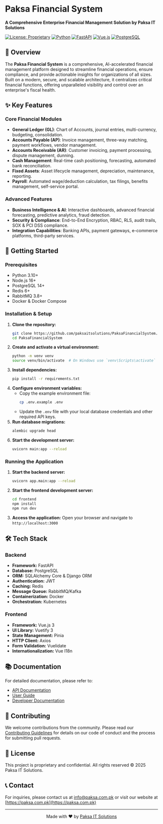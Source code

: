 # Paksa Financial System

**A Comprehensive Enterprise Financial Management Solution by Paksa IT Solutions**

[![License: Proprietary](https://img.shields.io/badge/License-Proprietary-blue.svg)](https://paksa.com.pk)
[![Python](https://img.shields.io/badge/Python-3.9%2B-blue)](https://python.org)
[![FastAPI](https://img.shields.io/badge/FastAPI-0.104.1-009688?logo=fastapi)](https://fastapi.tiangolo.com)
[![Vue.js](https://img.shields.io/badge/Vue.js-3.x-4FC08D?logo=vuedotjs)](https://vuejs.org/)
[![PostgreSQL](https://img.shields.io/badge/PostgreSQL-16+-4169E1?logo=postgresql)](https://www.postgresql.org/)

## 🌟 Overview

The **Paksa Financial System** is a comprehensive, AI-accelerated financial management platform designed to streamline financial operations, ensure compliance, and provide actionable insights for organizations of all sizes. Built on a modern, secure, and scalable architecture, it centralizes critical financial functions, offering unparalleled visibility and control over an enterprise's fiscal health.

## ✨ Key Features

### Core Financial Modules
- **General Ledger (GL)**: Chart of Accounts, journal entries, multi-currency, budgeting, consolidation.
- **Accounts Payable (AP)**: Invoice management, three-way matching, payment workflows, vendor management.
- **Accounts Receivable (AR)**: Customer invoicing, payment processing, dispute management, dunning.
- **Cash Management**: Real-time cash positioning, forecasting, automated bank reconciliation.
- **Fixed Assets**: Asset lifecycle management, depreciation, maintenance, reporting.
- **Payroll**: Automated wage/deduction calculation, tax filings, benefits management, self-service portal.

### Advanced Features
- **Business Intelligence & AI**: Interactive dashboards, advanced financial forecasting, predictive analytics, fraud detection.
- **Security & Compliance**: End-to-End Encryption, RBAC, RLS, audit trails, SOX & PCI DSS compliance.
- **Integration Capabilities**: Banking APIs, payment gateways, e-commerce platforms, third-party services.

## 🚀 Getting Started

### Prerequisites
- Python 3.10+
- Node.js 16+
- PostgreSQL 14+
- Redis 6+
- RabbitMQ 3.8+
- Docker & Docker Compose

### Installation & Setup
1. **Clone the repository:**
   ```sh
   git clone https://github.com/paksaitsolutions/PaksaFinancialSystem.git
   cd PaksaFinancialSystem
   ```
2. **Create and activate a virtual environment:**
   ```sh
   python -m venv venv
   source venv/bin/activate  # On Windows use `venv\Scripts\activate`
   ```
3. **Install dependencies:**
   ```sh
   pip install -r requirements.txt
   ```
4. **Configure environment variables:**
   * Copy the example environment file:
     ```sh
     cp .env.example .env
     ```
   * Update the `.env` file with your local database credentials and other required API keys.
5. **Run database migrations:**
   ```sh
   alembic upgrade head
   ```
6. **Start the development server:**
   ```sh
   uvicorn main:app --reload
   ```

### Running the Application
1. **Start the backend server:**
   ```sh
   uvicorn app.main:app --reload
   ```
2. **Start the frontend development server:**
   ```sh
   cd frontend
   npm install
   npm run dev
   ```
3. **Access the application:**
   Open your browser and navigate to `http://localhost:3000`

## 🛠️ Tech Stack
### Backend
- **Framework:** FastAPI
- **Database:** PostgreSQL
- **ORM:** SQLAlchemy Core & Django ORM
- **Authentication:** JWT
- **Caching:** Redis
- **Message Queue:** RabbitMQ/Kafka
- **Containerization:** Docker
- **Orchestration:** Kubernetes
### Frontend
- **Framework:** Vue.js 3
- **UI Library:** Vuetify 3
- **State Management:** Pinia
- **HTTP Client:** Axios
- **Form Validation:** Vuelidate
- **Internationalization:** Vue I18n

## 📚 Documentation
For detailed documentation, please refer to:
- [API Documentation](https://api.paksafinancial.com/docs)
- [User Guide](https://docs.paksafinancial.com/user-guide)
- [Developer Documentation](https://docs.paksafinancial.com/developer-guide)

## 🤝 Contributing
We welcome contributions from the community. Please read our [Contributing Guidelines](CONTRIBUTING.md) for details on our code of conduct and the process for submitting pull requests.

## 📄 License
This project is proprietary and confidential. All rights reserved © 2025 Paksa IT Solutions.

## 📞 Contact
For inquiries, please contact us at [info@paksa.com.pk](mailto:info@paksa.com.pk) or visit our website at [https://paksa.com.pk](https://paksa.com.pk)

---
<div align="center">
  Made with ❤️ by <a href="https://paksa.com.pk">Paksa IT Solutions</a>
</div>
